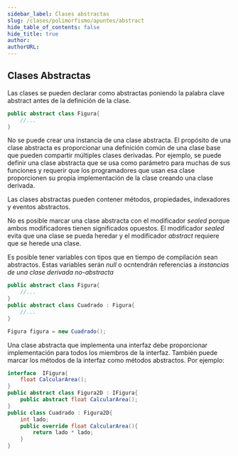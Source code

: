 ```yaml
---
sidebar_label: Clases abstractas
slug: /clases/polimorfismo/apuntes/abstract
hide_table_of_contents: false
hide_title: true
author: 
authorURL: 
---
```

## Clases Abstractas

Las clases se pueden declarar como abstractas poniendo la palabra clave abstract antes de la definición de la clase.

```csharp
public abstract class Figura{
    //...
} 
```

No se puede crear una instancia de una clase abstracta. El propósito de una clase abstracta es proporcionar una definición común de una clase base que pueden compartir múltiples clases derivadas. Por ejemplo, se puede definir una clase abstracta que se usa como parámetro para muchas de sus funciones y requerir que los programadores que usan esa clase proporcionen su propia implementación de la clase creando una clase derivada.

Las clases abstractas pueden contener métodos, propiedades, indexadores y eventos abstractos.

No es posible marcar una clase abstracta con el modificador *sealed* porque ambos modificadores tienen significados opuestos. El modificador *sealed* evita que una clase se pueda heredar y el modificador *abstract* requiere que se herede una clase.

Es posible tener variables con tipos que en tiempo de compilación sean abstractos. Estas variables serán *null* o ocntendrán referencias a *instancias de una clase derivada no-abstracta*


```csharp
public abstract class Figura{
    //...
} 
public abstract class Cuadrado : Figura{
    //...
} 

Figura figura = new Cuadrado();

```

Una clase abstracta que implementa una interfaz debe proporcionar implementación para todos los miembros de la interfaz. También puede marcar los métodos de la interfaz como métodos abstractos. Por ejemplo:

```csharp
interface  IFigura{
    float CalcularArea();
} 
public abstract class Figura2D : IFigura{
    public abstract float CalcularArea();
} 
public class Cuadrado : Figura2D{
    int lado;
    public override float CalcularArea(){
        return lado * lado;
    }
}
```